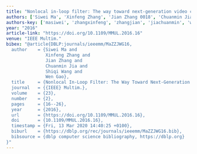 ```yaml
---
title: "Nonlocal in-loop filter: The way toward next-generation video coding?"
authors: ['Siwei Ma', 'Xinfeng Zhang', 'Jian Zhang 0018', 'Chuanmin Jia', 'Shiqi Wang', 'Wen Gao 0001']
authors-key: ['masiwei', 'zhangxinfeng', 'zhangjian', 'jiachuanmin', 'wangshiqi', 'gaowen']
year: "2016"
article-link: "https://doi.org/10.1109/MMUL.2016.16"
venue: "IEEE Multim."
bibex: "@article{DBLP:journals/ieeemm/MaZZJWG16,
  author    = {Siwei Ma and
               Xinfeng Zhang and
               Jian Zhang and
               Chuanmin Jia and
               Shiqi Wang and
               Wen Gao},
  title     = {Nonlocal In-Loop Filter: The Way Toward Next-Generation Video Coding?},
  journal   = {{IEEE} Multim.},
  volume    = {23},
  number    = {2},
  pages     = {16--26},
  year      = {2016},
  url       = {https://doi.org/10.1109/MMUL.2016.16},
  doi       = {10.1109/MMUL.2016.16},
  timestamp = {Fri, 13 Mar 2020 14:40:25 +0100},
  biburl    = {https://dblp.org/rec/journals/ieeemm/MaZZJWG16.bib},
  bibsource = {dblp computer science bibliography, https://dblp.org}
}"
---
```

